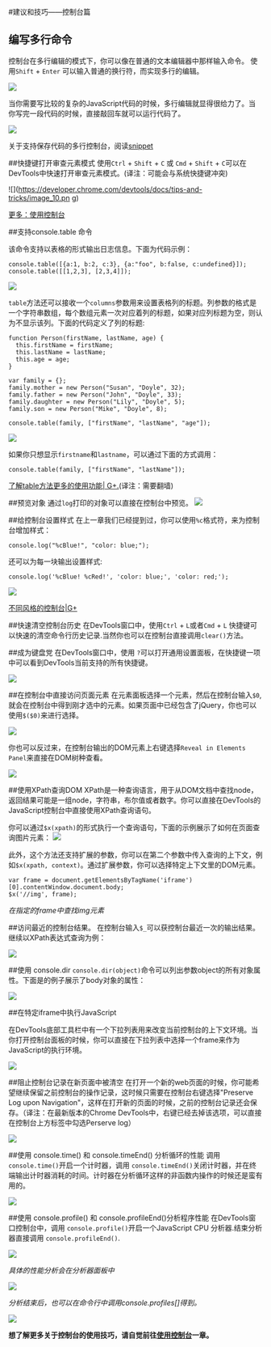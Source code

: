 #建议和技巧——控制台篇

## 编写多行命令
控制台在多行编辑的模式下，你可以像在普通的文本编辑器中那样输入命令。 使用`Shift` + `Enter` 可以输入普通的换行符，而实现多行的编辑。

![](https://developer.chrome.com/devtools/docs/tips-and-tricks/consolemultiline.png)

当你需要写比较的复杂的JavaScript代码的时候，多行编辑就显得很给力了。当你写完一段代码的时候，直接敲回车就可以运行代码了。

![](https://developer.chrome.com/devtools/docs/tips-and-tricks/consolerun.png)


关于支持保存代码的多行控制台，阅读[snippet](./development_workflow.md#定制-javascript-代码片段)


##快捷键打开审查元素模式
使用`Ctrl` + `Shift` + `C` 或 `Cmd` + `Shift` + `C`可以在DevTools中快速打开审查元素模式。(译注：可能会与系统快捷键冲突)

![](https://developer.chrome.com/devtools/docs/tips-and-tricks/image_10.pn
g)

[更多：使用控制台](./using_console.md)

##支持console.table 命令

该命令支持以表格的形式输出日志信息。下面为代码示例：

    console.table([{a:1, b:2, c:3}, {a:"foo", b:false, c:undefined}]);
    console.table([[1,2,3], [2,3,4]]);

![](https://developer.chrome.com/devtools/docs/tips-and-tricks/consoleg1.png)

`table`方法还可以接收一个`columns`参数用来设置表格列的标题。列参数的格式是一个字符串数组，每个数组元素一次对应着列的标题，如果对应列标题为空，则认为不显示该列。下面的代码定义了列的标题:

    function Person(firstName, lastName, age) {
      this.firstName = firstName;
      this.lastName = lastName;
      this.age = age;
    }

    var family = {};
    family.mother = new Person("Susan", "Doyle", 32);
    family.father = new Person("John", "Doyle", 33);
    family.daughter = new Person("Lily", "Doyle", 5);
    family.son = new Person("Mike", "Doyle", 8);

    console.table(family, ["firstName", "lastName", "age"]);

![](https://developer.chrome.com/devtools/docs/tips-and-tricks/consoleperson.png)

如果你只想显示`firstname`和`lastname`，可以通过下面的方式调用：

    console.table(family, ["firstName", "lastName"]);

[了解table方法更多的使用功能| G+.](https://plus.google.com/u/0/115133653231679625609/posts/PmTC5wwJVEc)(译注：需要翻墙)


##预览对象
通过`log`打印的对象可以直接在控制台中预览。
![](https://developer.chrome.com/devtools/docs/tips-and-tricks/image_12.png)

##给控制台设置样式
在上一章我们已经提到过，你可以使用`%c`格式符，来为控制台增加样式：

    console.log("%cBlue!", "color: blue;");

还可以为每一块输出设置样式:

    console.log('%cBlue! %cRed!', 'color: blue;', 'color: red;');

![](https://developer.chrome.com/devtools/docs/tips-and-tricks/image_13.png)

[不同风格的控制台|G+](https://plus.google.com/115133653231679625609/posts/TanDFKEN9Kn)


##快速清空控制台历史
在DevTools窗口中，使用`Ctrl` + `L`或者`Cmd` + `L` 快捷键可以快速的清空命令行历史记录.当然你也可以在控制台直接调用`clear()`方法。


##成为键盘党
在DevTools窗口中，使用 `?`可以打开通用设置面板，在快捷键一项中可以看到DevTools当前支持的所有快捷键。

![](https://developer.chrome.com/devtools/docs/tips-and-tricks/image_14.png)


##在控制台中直接访问页面元素
在元素面板选择一个元素，然后在控制台输入`$0`,就会在控制台中得到刚才选中的元素。如果页面中已经包含了jQuery，你也可以使用`$($0)`来进行选择。

![](https://developer.chrome.com/devtools/docs/tips-and-tricks/image_15.png)

你也可以反过来，在控制台输出的DOM元素上右键选择`Reveal in Elements Panel`来直接在DOM树种查看。

![](https://developer.chrome.com/devtools/docs/tips-and-tricks/image_16.png)

##使用XPath查询DOM
XPath是一种查询语言，用于从DOM文档中查找node，返回结果可能是一组node，字符串，布尔值或者数字。你可以直接在DevTools的JavaScript控制台中直接使用XPath查询语句。

你可以通过`$x(xpath)`的形式执行一个查询语句，下面的示例展示了如何在页面查询图片元素：
![](https://developer.chrome.com/devtools/docs/tips-and-tricks/image_17.png)

此外，这个方法还支持扩展的参数，你可以在第二个参数中传入查询的上下文，例如`$x(xpath, context)`。通过扩展参数，你可以选择特定上下文里的DOM元素。

    var frame = document.getElementsByTagName('iframe')[0].contentWindow.document.body;
    $x('//img', frame);

*在指定的frame中查找img元素*


##访问最近的控制台结果。
在控制台输入`$_`可以获控制台最近一次的输出结果。继续以XPath表达式查询为例：

![](https://developer.chrome.com/devtools/docs/tips-and-tricks/image_17a.png)

##使用 console.dir
`console.dir(object)`命令可以列出参数object的所有对象属性。下面是的例子展示了body对象的属性：

![](https://developer.chrome.com/devtools/docs/tips-and-tricks/image_18.png)


##在特定iframe中执行JavaScript

在DevTools底部工具栏中有一个下拉列表用来改变当前控制台的上下文环境。当你打开控制台面板的时候，你可以直接在下拉列表中选择一个frame来作为JavaScript的执行环境。

![](https://developer.chrome.com/devtools/docs/tips-and-tricks/image_19.png)

##阻止控制台记录在新页面中被清空
在打开一个新的web页面的时候，你可能希望继续保留之前控制台的操作记录，这时候只需要在控制台右键选择"Preserve Log upon Navigation"，这样在打开新的页面的时候，之前的控制台记录还会保存。（译注：在最新版本的Chrome DevTools中，右键已经去掉该选项，可以直接在控制台上方标签中勾选Perserve log）

![](https://developer.chrome.com/devtools/docs/tips-and-tricks/image_20.png)


##使用 console.time() 和 console.timeEnd() 分析循环的性能
调用`console.time()`开启一个计时器，调用 `console.timeEnd()`关闭计时器，并在终端输出计时器消耗的时间。计时器在分析循环这样的非函数内操作的时候还是蛮有用的。

![](https://developer.chrome.com/devtools/docs/tips-and-tricks/image_21.png)

##使用 console.profile() 和 console.profileEnd()分析程序性能
在DevTools窗口控制台中，调用 `console.profile()`开启一个JavaScript CPU 分析器.结束分析器直接调用 `console.profileEnd()`.


![](https://developer.chrome.com/devtools/docs/tips-and-tricks/image_22.png)

*具体的性能分析会在分析器面板中*

![](https://developer.chrome.com/devtools/docs/tips-and-tricks/image_23.png)

*分析结束后，也可以在命令行中调用console.profiles[]得到。*

![](https://developer.chrome.com/devtools/docs/tips-and-tricks/image_24.png)


**想了解更多关于控制台的使用技巧，请自觉前往[使用控制台](./using_console.md)一章。**
